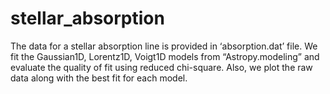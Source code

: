 # stellar_absorption
The data for a stellar absorption line is provided in ‘absorption.dat’ file. We fit the Gaussian1D, Lorentz1D, Voigt1D models from “Astropy.modeling”
and evaluate the quality of fit using reduced chi-square. Also, we plot the raw data along with the best fit for each model.

